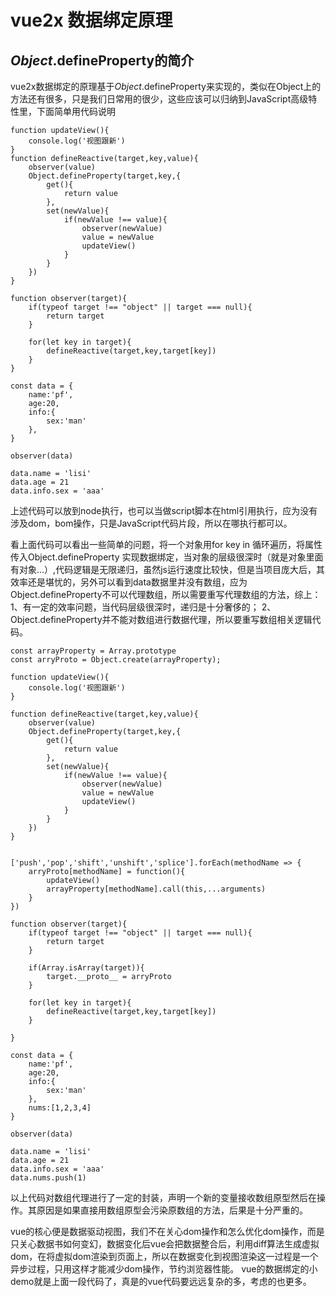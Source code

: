 # vue2x 数据绑定原理

## *Object*.defineProperty的简介

vue2x数据绑定的原理基于*Object*.defineProperty来实现的，类似在Object上的方法还有很多，只是我们日常用的很少，这些应该可以归纳到JavaScript高级特性里，下面简单用代码说明

```
function updateView(){
    console.log('视图跟新')
}
function defineReactive(target,key,value){
    observer(value)
    Object.defineProperty(target,key,{
        get(){
            return value
        },
        set(newValue){
            if(newValue !== value){
                observer(newValue)
                value = newValue
                updateView()
            }
        }
    })
}

function observer(target){
    if(typeof target !== "object" || target === null){
        return target
    }

    for(let key in target){
        defineReactive(target,key,target[key])
    }
}

const data = {
    name:'pf',
    age:20,
    info:{
        sex:'man'
    },
}

observer(data)

data.name = 'lisi'
data.age = 21
data.info.sex = 'aaa'

```

上述代码可以放到node执行，也可以当做script脚本在html引用执行，应为没有涉及dom，bom操作，只是JavaScript代码片段，所以在哪执行都可以。


看上面代码可以看出一些简单的问题，将一个对象用for key in 循环遍历，将属性传入Object.defineProperty
实现数据绑定，当对象的层级很深时（就是对象里面有对象...）,代码逻辑是无限递归，虽然js运行速度比较快，但是当项目庞大后，其效率还是堪忧的，另外可以看到data数据里并没有数组，应为Object.defineProperty不可以代理数组，所以需要重写代理数组的方法，综上：
1、有一定的效率问题，当代码层级很深时，递归是十分奢侈的；
2、Object.defineProperty并不能对数组进行数据代理，所以要重写数组相关逻辑代码。

```
const arrayProperty = Array.prototype
const arryProto = Object.create(arrayProperty);

function updateView(){
    console.log('视图跟新')
}

function defineReactive(target,key,value){
    observer(value)
    Object.defineProperty(target,key,{
        get(){
            return value
        },
        set(newValue){
            if(newValue !== value){
                observer(newValue)
                value = newValue
                updateView()
            }
        }
    })
}


['push','pop','shift','unshift','splice'].forEach(methodName => {
    arryProto[methodName] = function(){
        updateView()
        arrayProperty[methodName].call(this,...arguments)
    }
})

function observer(target){
    if(typeof target !== "object" || target === null){
        return target
    }

    if(Array.isArray(target)){
        target.__proto__ = arryProto
    }
    
    for(let key in target){
        defineReactive(target,key,target[key])
    }

}

const data = {
    name:'pf',
    age:20,
    info:{
        sex:'man'
    },
    nums:[1,2,3,4]
}

observer(data)

data.name = 'lisi'
data.age = 21
data.info.sex = 'aaa'
data.nums.push(1)
```

以上代码对数组代理进行了一定的封装，声明一个新的变量接收数组原型然后在操作。其原因是如果直接用数组原型会污染原数组的方法，后果是十分严重的。

vue的核心便是数据驱动视图，我们不在关心dom操作和怎么优化dom操作，而是只关心数据书如何变幻，数据变化后vue会把数据整合后，利用diff算法生成虚拟dom，在将虚拟dom渲染到页面上，所以在数据变化到视图渲染这一过程是一个异步过程，只用这样才能减少dom操作，节约浏览器性能。
vue的数据绑定的小demo就是上面一段代码了，真是的vue代码要远远复杂的多，考虑的也更多。